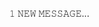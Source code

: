 𝟷 𝙽𝙴𝚆 𝙼𝙴𝚂𝚂𝙰𝙶𝙴...


<!---
MetaArmorga/MetaArmorga is a ✨ special ✨ repository because its `README.md` (this file) appears on your GitHub profile.
You can click the Preview link to take a look at your changes.
--->
